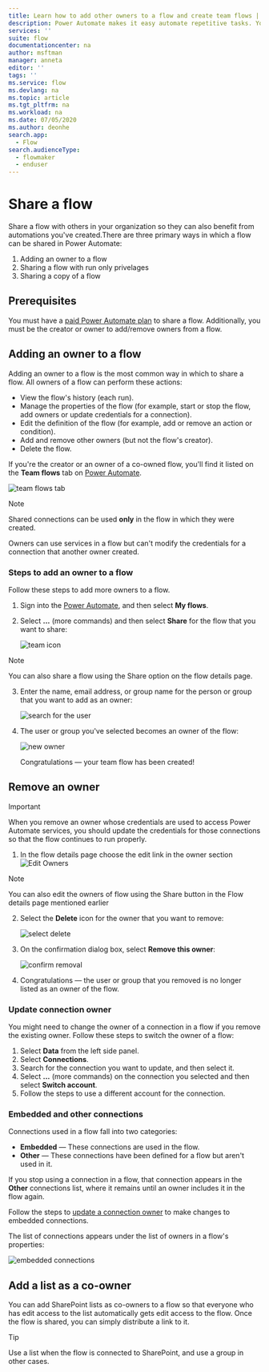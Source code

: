 ```yaml
---
title: Learn how to add other owners to a flow and create team flows | Microsoft Docs
description: Power Automate makes it easy automate repetitive tasks. You can add users or groups as owners and collaborate with them to design and manage flows.
services: ''
suite: flow
documentationcenter: na
author: msftman
manager: anneta
editor: ''
tags: ''
ms.service: flow
ms.devlang: na
ms.topic: article
ms.tgt_pltfrm: na
ms.workload: na
ms.date: 07/05/2020
ms.author: deonhe
search.app: 
  - Flow
search.audienceType: 
  - flowmaker
  - enduser
---
```

# Share a flow 

Share a flow with others in your organization so they can also benefit from automations you've created.There are three primary ways in which a flow can be shared in Power Automate:

1. Adding an owner to a flow
2. Sharing a flow with run only privelages
3. Sharing a copy of a flow

## Prerequisites
You must have a [paid Power Automate plan](https://flow.microsoft.com/pricing/) to share a flow. Additionally, you must be the creator or owner to add/remove owners from a flow.

## Adding an owner to a flow
Adding an owner to a flow is the most common way in which to share a flow. All owners of a flow can perform these actions:

* View the flow's history (each run).
* Manage the properties of the flow (for example, start or stop the flow, add owners or update credentials for a connection).
* Edit the definition of the flow (for example, add or remove an action or condition).
* Add and remove other owners (but not the flow's creator).
* Delete the flow.

If you're the creator or an owner of a co-owned flow, you'll find it listed on the **Team flows** tab on [Power Automate](https://flow.microsoft.com).

![team flows tab](./media/create-team-flows/addowner5.png)

> [!NOTE]
> Shared connections can be used **only** in the flow in which they were created.
> 
> 

Owners can use services in a flow but can't modify the credentials for a connection that another owner created.


### Steps to add an owner to a flow
Follow these steps to add more owners to a flow.

1. Sign into the [Power Automate](https://flow.microsoft.com), and then select **My flows**.
2. Select **...** (more commands) and then select **Share** for the flow that you want to share:
   
    ![team icon](./media/create-team-flows/addowner1.png)
> [!NOTE]
> You can also share a flow using the Share option on the flow details page. 

3. Enter the name, email address, or group name for the person or group that you want to add as an owner:
   
    ![search for the user](./media/create-team-flows/addowner2.png)
4. The user or group you've selected becomes an owner of the flow:
     
    ![new owner](./media/create-team-flows/addowner4.png)
   
     Congratulations &mdash; your team flow has been created!

## Remove an owner

> [!IMPORTANT]
> When you remove an owner whose credentials are used to access Power Automate services, you should update the credentials for those connections so that the flow continues to run properly.
> 
> 

1. In the flow details page choose the edit link in the owner section
![Edit Owners](./media/create-team-flows/editowners.png)
> [!NOTE]
> You can also edit the owners of flow using the Share button in the Flow details page mentioned earlier

2. Select the **Delete** icon for the owner that you want to remove:
   
    ![select delete](./media/create-team-flows/removeowner2.png)
3. On the confirmation dialog box, select **Remove this owner**:
   
    ![confirm removal](./media/create-team-flows/removeowner3.png)
4. Congratulations &mdash; the user or group that you removed is no longer listed as an owner of the flow.


### Update connection owner

You might need to change the owner of a connection in a flow if you remove the existing owner. Follow these steps to switch the owner of a flow:

1. Select **Data** from the left side panel.
1. Select **Connections**.
1. Search for the connection you want to update, and then select it.
1. Select **...** (more commands) on the connection you selected and then select **Switch account**.
1. Follow the steps to use a different account for the connection.

### Embedded and other connections

Connections used in a flow fall into two categories:

* **Embedded** &mdash; These connections are used in the flow.
* **Other** &mdash; These connections have been defined for a flow but aren't used in it.

If you stop using a connection in a flow, that connection appears in the **Other** connections list, where it remains until an owner includes it in the flow again.

Follow the steps to [update a connection owner](./create-team-flows.md#update-connection-owner) to make changes to embedded connections.

The list of connections appears under the list of owners in a flow's properties:

![embedded connections](./media/create-team-flows/embeddedconnections.png)

## Add a list as a co-owner

You can add SharePoint lists as co-owners to a flow so that everyone who has edit access to the list automatically gets edit access to the flow. Once the flow is shared, you can simply distribute a link to it.

> [!TIP]
> Use a list when the flow is connected to SharePoint, and use a group in other cases.
>
